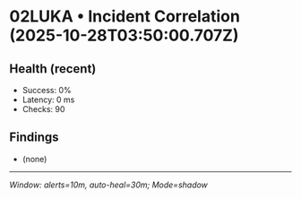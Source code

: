 # 02LUKA • Incident Correlation (2025-10-28T03:50:00.707Z)

## Health (recent)
- Success: 0%
- Latency: 0 ms
- Checks: 90

## Findings
- (none)

---
_Window: alerts=10m, auto-heal=30m; Mode=shadow_